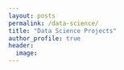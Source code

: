 ```yaml
---
layout: posts
permalink: /data-science/
title: "Data Science Projects"
author_profile: true
header:
  image: 
---
```



